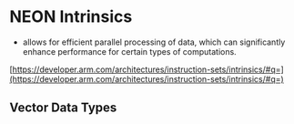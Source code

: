 # NEON Intrinsics

- allows for efficient parallel processing of data, which can significantly enhance performance for certain types of computations.

[https://developer.arm.com/architectures/instruction-sets/intrinsics/#q=](https://developer.arm.com/architectures/instruction-sets/intrinsics/#q=)

## Vector Data Types